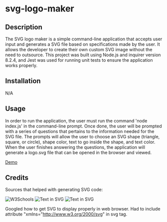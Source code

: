 # svg-logo-maker

## Description

The SVG logo maker is a simple command-line application that accepts user input and generates a SVG file based on specifications made by the user. It allows the developer to create their own custom SVG image without the need to outsource. This project was built using Node.js and inquirer version 8.2.4, and Jest was used for running unit tests to ensure the application works properly.

## Installation

N/A

## Usage

In order to run the application, the user must run the command 'node index.js' in the command-line prompt. Once done, the user will be prompted with a series of questions that pertains to the information needed for the SVG file. The prompts will allow the user to choose an SVG shape (triangle, square, or circle), shape color, text to go inside the shape, and text color. When the user finishes answering the questions, the application will generate a logo.svg file that can be opened in the browser and viewed.

[Demo](https://drive.google.com/file/d/1MgVoU_xjoC7yfa5kxZhRZwem9nk_pU-K/view)

## Credits

Sources that helped with generating SVG code:

![W3Schools](https://www.w3schools.com/graphics/svg_intro.asp)
![Text in SVG](https://developer.mozilla.org/en-US/docs/Web/SVG/Tutorial/Texts)
![Text in SVG](https://www.w3schools.com/graphics/svg_text.asp)

Googled how to get SVG to display properly in web browser. Had to include attribute "xmlns="http://www.w3.org/2000/svg" in svg tag.